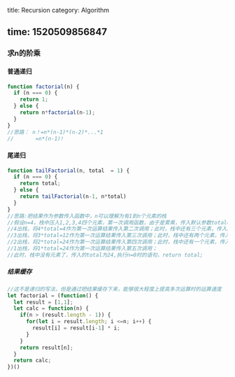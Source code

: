 title: Recursion
category: Algorithm

time: 1520509856847
---
### 求n的阶乘

#### 普通递归

```JavaScript
function factorial(n) {
  if (n === 0) {
    return 1;
  } else {
    return n*factorial(n-1);
  }
}
//思路： n！=n*(n-1)*(n-2)*...*1
//		 =n*(n-1)!
```

#### 尾递归

```JavaScript
function tailFactorial(n, total  = 1) {
  if (n === 0) {
    return total;
  } else {
    return tailFactorial(n-1, n*total)
  }
}
//思路:把结果作为参数传入函数中，n可以理解为有1到n个元素的栈
//假设n=4，栈中压入1,2,3,4四个元素，第一次调用函数，由于是累乘，传入默认参数total=1,
//4出栈，将4*total=4作为第一次运算结果传入第二次调用；此时，栈中还有三个元素，传入的total为4；
//3出栈，将3*total=12作为第一次运算结果传入第三次调用；此时，栈中还有两个元素，传入的total为12；
//2出栈，将2*total=24作为第一次运算结果传入第四次调用；此时，栈中还有一个元素，传入的total为24；
//1出栈，将1*total=24作为第一次运算结果传入第五次调用；
//此时，栈中没有元素了，传入的total为24,执行n=0时的语句，return total;
```

##### 结果缓存

```JavaScript
//这不是递归的写法，但是通过把结果缓存下来，能够很大程度上提高多次运算时的运算速度
let factorial = (function() {
  let result = [1,1];
  let calc = function(n) {
    if(n > (result.length - 1)) {
      for(let i = result.length; i <=n; i++) {
        result[i] = result[i-1] * i;
      }
    }
    return result[n];
  }
  return calc;
})()
```

